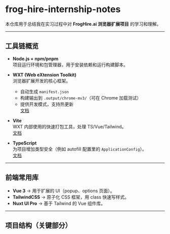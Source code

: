 # frog-hire-internship-notes

本仓库用于总结我在实习过程中对 **FrogHire.ai 浏览器扩展项目** 的学习和理解。  

---

## 工具链概览

- **Node.js + npm/pnpm**  
  项目运行环境和包管理器，用于安装依赖和运行构建脚本。

- **WXT (Web eXtension Toolkit)**  
  浏览器扩展开发的核心框架。  
  - 自动生成 `manifest.json`  
  - 构建输出到 `.output/chrome-mv3/`（可在 Chrome 加载测试）  
  - 提供开发模式，支持热更新  
    [文档](https://wxt.dev)

- **Vite**  
  WXT 内部使用的快速打包工具，处理 TS/Vue/Tailwind。  
  [文档](https://vitejs.dev)

- **TypeScript**  
  为项目增加类型安全（例如 autofill 配置里的 `ApplicationConfig`）。  
  [文档](https://www.typescriptlang.org)

---

## 前端常用库

- **Vue 3** → 用于扩展的 UI（popup、options 页面）。  
- **TailwindCSS** → 原子化 CSS 框架，用 class 快速写样式。  
- **Nuxt UI Pro** → 基于 Tailwind 的 Vue 组件库。  

---

## 项目结构（关键部分）
